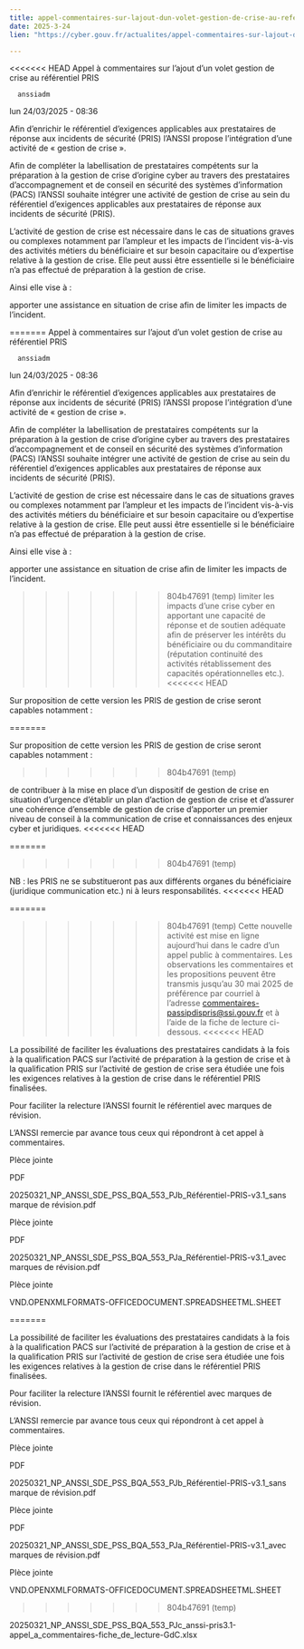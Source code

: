 ```yaml
---
title: appel-commentaires-sur-lajout-dun-volet-gestion-de-crise-au-referentiel-pris
date: 2025-3-24
lien: "https://cyber.gouv.fr/actualites/appel-commentaires-sur-lajout-dun-volet-gestion-de-crise-au-referentiel-pris"

---
```


<<<<<<< HEAD
Appel à commentaires sur l’ajout d’un volet gestion de crise au référentiel PRIS

            


      anssiadm
lun 24/03/2025 - 08:36

            
Afin d’enrichir le référentiel d’exigences applicables aux prestataires de réponse aux incidents de sécurité (PRIS)
l’ANSSI propose l’intégration d’une activité de « gestion de crise ».

      
      

              
  

    

      
            
Afin de compléter la labellisation de prestataires compétents sur la préparation à la gestion de crise d’origine cyber au travers des prestataires d’accompagnement et de conseil en sécurité des systèmes d’information (PACS)
l’ANSSI souhaite intégrer une activité de gestion de crise au sein du référentiel d’exigences applicables aux prestataires de réponse aux incidents de sécurité (PRIS).

L’activité de gestion de crise est nécessaire dans le cas de situations graves ou complexes
notamment par l’ampleur et les impacts de l’incident vis-à-vis des activités métiers du bénéficiaire et sur besoin capacitaire ou d’expertise relative à la gestion de crise. Elle peut aussi être essentielle si le bénéficiaire n’a pas effectué de préparation à la gestion de crise.

Ainsi
elle vise à :


apporter une assistance en situation de crise afin de limiter les impacts de l’incident.

=======
Appel à commentaires sur l’ajout d’un volet gestion de crise au référentiel PRIS

            


      anssiadm
lun 24/03/2025 - 08:36

            
Afin d’enrichir le référentiel d’exigences applicables aux prestataires de réponse aux incidents de sécurité (PRIS)
l’ANSSI propose l’intégration d’une activité de « gestion de crise ».

      
      

              
  

    

      
            
Afin de compléter la labellisation de prestataires compétents sur la préparation à la gestion de crise d’origine cyber au travers des prestataires d’accompagnement et de conseil en sécurité des systèmes d’information (PACS)
l’ANSSI souhaite intégrer une activité de gestion de crise au sein du référentiel d’exigences applicables aux prestataires de réponse aux incidents de sécurité (PRIS).

L’activité de gestion de crise est nécessaire dans le cas de situations graves ou complexes
notamment par l’ampleur et les impacts de l’incident vis-à-vis des activités métiers du bénéficiaire et sur besoin capacitaire ou d’expertise relative à la gestion de crise. Elle peut aussi être essentielle si le bénéficiaire n’a pas effectué de préparation à la gestion de crise.

Ainsi
elle vise à :


apporter une assistance en situation de crise afin de limiter les impacts de l’incident.

>>>>>>> 804b47691 (temp)
limiter les impacts d’une crise cyber en apportant une capacité de réponse et de soutien adéquate afin de préserver les intérêts du bénéficiaire ou du commanditaire (réputation
continuité des activités
rétablissement des capacités opérationnelles
etc.).
<<<<<<< HEAD


Sur proposition de cette version
les PRIS de gestion de crise seront capables notamment :

=======


Sur proposition de cette version
les PRIS de gestion de crise seront capables notamment :

>>>>>>> 804b47691 (temp)

de contribuer à la mise en place d’un dispositif de gestion de crise en situation d’urgence
d’établir un plan d’action de gestion de crise
et d’assurer une cohérence d’ensemble de gestion de crise
d’apporter un premier niveau de conseil à la communication de crise
et connaissances des enjeux cyber et juridiques.
<<<<<<< HEAD

=======

>>>>>>> 804b47691 (temp)

NB : les PRIS ne se substitueront pas aux différents organes du bénéficiaire (juridique
communication
etc.)
ni à leurs responsabilités.
<<<<<<< HEAD

=======

>>>>>>> 804b47691 (temp)
Cette nouvelle activité est mise en ligne aujourd’hui dans le cadre d’un appel public à commentaires. Les observations
les commentaires et les propositions peuvent être transmis jusqu’au 30 mai 2025
de préférence par courriel
à l’adresse commentaires-passipdispris@ssi.gouv.fr et à l’aide de la fiche de lecture ci-dessous.
<<<<<<< HEAD

La possibilité de faciliter les évaluations des prestataires candidats à la fois à la qualification PACS sur l’activité de préparation à la gestion de crise et à la qualification PRIS sur l’activité de gestion de crise sera étudiée une fois les exigences relatives à la gestion de crise dans le référentiel PRIS finalisées.

Pour faciliter la relecture
l’ANSSI fournit le référentiel avec marques de révision.

L’ANSSI remercie par avance tous ceux qui répondront à cet appel à commentaires.


      
    

  


              
  

          
  

    
PIèce jointe

              



  
  
PDF

  
20250321_NP_ANSSI_SDE_PSS_BQA_553_PJb_Référentiel-PRIS-v3.1_sans marque de révision.pdf

  


          


      


              
  

          
  

    
PIèce jointe

              



  
  
PDF

  
20250321_NP_ANSSI_SDE_PSS_BQA_553_PJa_Référentiel-PRIS-v3.1_avec marques de révision.pdf

  


          


      


              
  

          
  

    
PIèce jointe

              



  
  
VND.OPENXMLFORMATS-OFFICEDOCUMENT.SPREADSHEETML.SHEET

=======

La possibilité de faciliter les évaluations des prestataires candidats à la fois à la qualification PACS sur l’activité de préparation à la gestion de crise et à la qualification PRIS sur l’activité de gestion de crise sera étudiée une fois les exigences relatives à la gestion de crise dans le référentiel PRIS finalisées.

Pour faciliter la relecture
l’ANSSI fournit le référentiel avec marques de révision.

L’ANSSI remercie par avance tous ceux qui répondront à cet appel à commentaires.


      
    

  


              
  

          
  

    
PIèce jointe

              



  
  
PDF

  
20250321_NP_ANSSI_SDE_PSS_BQA_553_PJb_Référentiel-PRIS-v3.1_sans marque de révision.pdf

  


          


      


              
  

          
  

    
PIèce jointe

              



  
  
PDF

  
20250321_NP_ANSSI_SDE_PSS_BQA_553_PJa_Référentiel-PRIS-v3.1_avec marques de révision.pdf

  


          


      


              
  

          
  

    
PIèce jointe

              



  
  
VND.OPENXMLFORMATS-OFFICEDOCUMENT.SPREADSHEETML.SHEET

>>>>>>> 804b47691 (temp)
  
20250321_NP_ANSSI_SDE_PSS_BQA_553_PJc_anssi-pris3.1-appel_a_commentaires-fiche_de_lecture-GdC.xlsx
